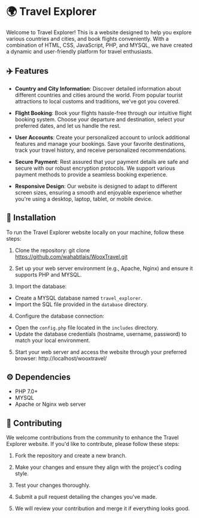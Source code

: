 # 🌍 Travel Explorer

Welcome to Travel Explorer! This is a website designed to help you explore various countries and cities, and book flights conveniently. With a combination of HTML, CSS, JavaScript, PHP, and MYSQL, we have created a dynamic and user-friendly platform for travel enthusiasts.

## ✈️ Features

- **Country and City Information**: Discover detailed information about different countries and cities around the world. From popular tourist attractions to local customs and traditions, we've got you covered.

- **Flight Booking**: Book your flights hassle-free through our intuitive flight booking system. Choose your departure and destination, select your preferred dates, and let us handle the rest.

- **User Accounts**: Create your personalized account to unlock additional features and manage your bookings. Save your favorite destinations, track your travel history, and receive personalized recommendations.

- **Secure Payment**: Rest assured that your payment details are safe and secure with our robust encryption protocols. We support various payment methods to provide a seamless booking experience.

- **Responsive Design**: Our website is designed to adapt to different screen sizes, ensuring a smooth and enjoyable experience whether you're using a desktop, laptop, tablet, or mobile device.

## 🚀 Installation

To run the Travel Explorer website locally on your machine, follow these steps:

1. Clone the repository:
git clone https://github.com/wahabtlais/WooxTravel.git

2. Set up your web server environment (e.g., Apache, Nginx) and ensure it supports PHP and MYSQL.

3. Import the database:

- Create a MYSQL database named `travel_explorer`.
- Import the SQL file provided in the `database` directory.

4. Configure the database connection:

- Open the `config.php` file located in the `includes` directory.
- Update the database credentials (hostname, username, password) to match your local environment.

5. Start your web server and access the website through your preferred browser:
http://localhost/wooxtravel/


## ⚙️ Dependencies

- PHP 7.0+
- MYSQL
- Apache or Nginx web server

## 🤝 Contributing

We welcome contributions from the community to enhance the Travel Explorer website. If you'd like to contribute, please follow these steps:

1. Fork the repository and create a new branch.

2. Make your changes and ensure they align with the project's coding style.

3. Test your changes thoroughly.

4. Submit a pull request detailing the changes you've made.

5. We will review your contribution and merge it if everything looks good.
